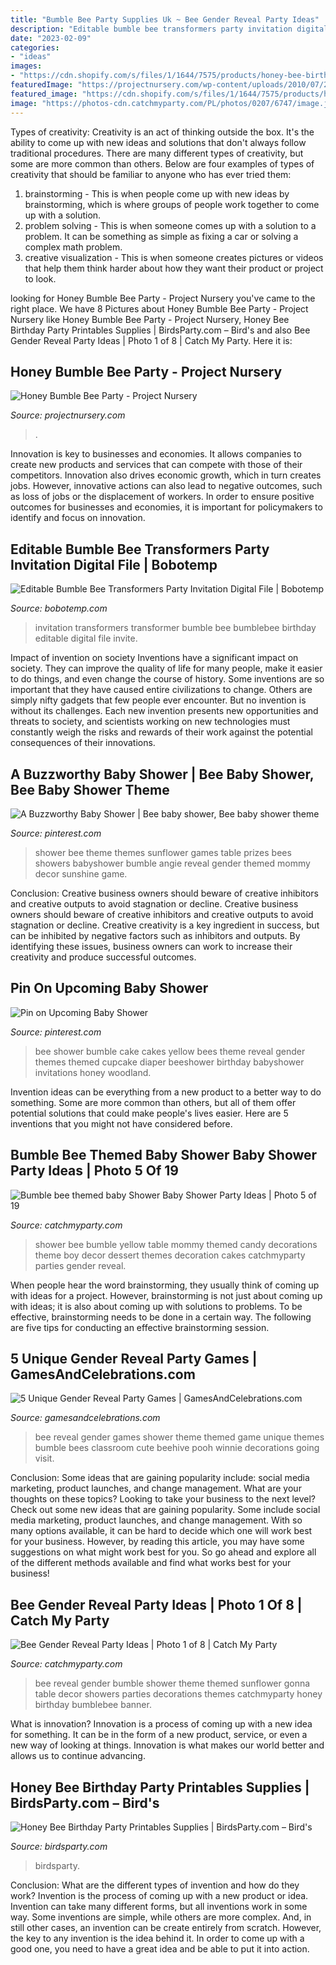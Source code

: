 ```yaml
---
title: "Bumble Bee Party Supplies Uk ~ Bee Gender Reveal Party Ideas"
description: "Editable bumble bee transformers party invitation digital file"
date: "2023-02-09"
categories:
- "ideas"
images:
- "https://cdn.shopify.com/s/files/1/1644/7575/products/honey-bee-birthday-party-ideas-desserts-tables-printables-black-white-yellow-polka-dot-spring-themes1_530x.png?v=1481299136"
featuredImage: "https://projectnursery.com/wp-content/uploads/2010/07/2137-348x465.jpg"
featured_image: "https://cdn.shopify.com/s/files/1/1644/7575/products/honey-bee-birthday-party-ideas-desserts-tables-printables-black-white-yellow-polka-dot-spring-themes1_530x.png?v=1481299136"
image: "https://photos-cdn.catchmyparty.com/PL/photos/0207/6747/image.jpg"
---
```



Types of creativity:
Creativity is an act of thinking outside the box. It's the ability to come up with new ideas and solutions that don't always follow traditional procedures. 
There are many different types of creativity, but some are more common than others. Below are four examples of types of creativity that should be familiar to anyone who has ever tried them: 

1) brainstorming - This is when people come up with new ideas by brainstorming, which is where groups of people work together to come up with a solution.
2) problem solving - This is when someone comes up with a solution to a problem. It can be something as simple as fixing a car or solving a complex math problem.
3) creative visualization - This is when someone creates pictures or videos that help them think harder about how they want their product or project to look.

	

		
looking for Honey Bumble Bee Party - Project Nursery you've came to the right place. We have 8 Pictures about Honey Bumble Bee Party - Project Nursery like Honey Bumble Bee Party - Project Nursery, Honey Bee Birthday Party Printables Supplies | BirdsParty.com – Bird&#039;s and also Bee Gender Reveal Party Ideas | Photo 1 of 8 | Catch My Party. Here it is:
		
    
## Honey Bumble Bee Party - Project Nursery

<img loading=lazy src="https://projectnursery.com/wp-content/uploads/2010/07/2137-348x465.jpg" onerror="this.onerror=null;this.src='https://tse1.mm.bing.net/th?id=OIP.4sQrNJITOXkHsLcwXXJWIAAAAA&amp;pid=15.1';" alt="Honey Bumble Bee Party - Project Nursery">

_Source: projectnursery.com_

>. 

	

Innovation is key to businesses and economies. It allows companies to create new products and services that can compete with those of their competitors. Innovation also drives economic growth, which in turn creates jobs. However, innovative actions can also lead to negative outcomes, such as loss of jobs or the displacement of workers. In order to ensure positive outcomes for businesses and economies, it is important for policymakers to identify and focus on innovation.

    
## Editable Bumble Bee Transformers Party Invitation Digital File | Bobotemp

<img loading=lazy src="https://cdn.tangledigitalprints.com/listings/thumb/5db3b36f38dd912d8539fd12/R70K4dCY7E/gtWjNoEvnH___QhgZ7_v1_compressed.jpg" onerror="this.onerror=null;this.src='https://tse1.mm.bing.net/th?id=OIP.4P5eMisn7RCLZK-FFG35LwHaHa&amp;pid=15.1';" alt="Editable Bumble Bee Transformers Party Invitation Digital File | Bobotemp">

_Source: bobotemp.com_

>invitation transformers transformer bumble bee bumblebee birthday editable digital file invite. 

	

Impact of invention on society
Inventions have a significant impact on society. They can improve the quality of life for many people, make it easier to do things, and even change the course of history. Some inventions are so important that they have caused entire civilizations to change. Others are simply nifty gadgets that few people ever encounter. But no invention is without its challenges. Each new invention presents new opportunities and threats to society, and scientists working on new technologies must constantly weigh the risks and rewards of their work against the potential consequences of their innovations.

    
## A Buzzworthy Baby Shower | Bee Baby Shower, Bee Baby Shower Theme

<img loading=lazy src="https://i.pinimg.com/originals/42/c3/24/42c324ea556228d83e5db5f2d49e99d9.jpg" onerror="this.onerror=null;this.src='https://tse3.mm.bing.net/th?id=OIP.lfouOE-Kg5FIwcrCIAYkegHaHa&amp;pid=15.1';" alt="A Buzzworthy Baby Shower | Bee baby shower, Bee baby shower theme">

_Source: pinterest.com_

>shower bee theme themes sunflower games table prizes bees showers babyshower bumble angie reveal gender themed mommy decor sunshine game. 

	

Conclusion: Creative business owners should beware of creative inhibitors and creative outputs to avoid stagnation or decline.
Creative business owners should beware of creative inhibitors and creative outputs to avoid stagnation or decline. Creative creativity is a key ingredient in success, but can be inhibited by negative factors such as inhibitors and outputs. By identifying these issues, business owners can work to increase their creativity and produce successful outcomes.

    
## Pin On Upcoming Baby Shower

<img loading=lazy src="https://i.pinimg.com/736x/f5/cd/a3/f5cda3e1e10250bf9951bc365b49ad59.jpg" onerror="this.onerror=null;this.src='https://tse4.mm.bing.net/th?id=OIP.bI6_By_REjNMZHZTvpvnEAHaIy&amp;pid=15.1';" alt="Pin on Upcoming Baby Shower">

_Source: pinterest.com_

>bee shower bumble cake cakes yellow bees theme reveal gender themes themed cupcake diaper beeshower birthday babyshower invitations honey woodland. 

	

Invention ideas can be everything from a new product to a better way to do something. Some are more common than others, but all of them offer potential solutions that could make people's lives easier. Here are 5 inventions that you might not have considered before.

    
## Bumble Bee Themed Baby Shower Baby Shower Party Ideas | Photo 5 Of 19

<img loading=lazy src="https://photos-cdn.catchmyparty.com/PL/photos/0207/6747/image.jpg" onerror="this.onerror=null;this.src='https://tse1.mm.bing.net/th?id=OIP.OLHu3_1D0NwJv_werD2v0QHaJ3&amp;pid=15.1';" alt="Bumble bee themed baby Shower Baby Shower Party Ideas | Photo 5 of 19">

_Source: catchmyparty.com_

>shower bee bumble yellow table mommy themed candy decorations theme boy decor dessert themes decoration cakes catchmyparty parties gender reveal. 

	

When people hear the word brainstorming, they usually think of coming up with ideas for a project. However, brainstorming is not just about coming up with ideas; it is also about coming up with solutions to problems. To be effective, brainstorming needs to be done in a certain way. The following are five tips for conducting an effective brainstorming session.

    
## 5 Unique Gender Reveal Party Games | GamesAndCelebrations.com

<img loading=lazy src="https://www.gamesandcelebrations.com/wp-content/uploads/2017/11/Gender-Reveal-Party-Games-Ideas.jpg" onerror="this.onerror=null;this.src='https://tse3.mm.bing.net/th?id=OIP.LeNYfrUjSlZmwjeVokEshQAAAA&amp;pid=15.1';" alt="5 Unique Gender Reveal Party Games | GamesAndCelebrations.com">

_Source: gamesandcelebrations.com_

>bee reveal gender games shower theme themed game unique themes bumble bees classroom cute beehive pooh winnie decorations going visit. 

	

Conclusion: Some ideas that are gaining popularity include: social media marketing, product launches, and change management. What are your thoughts on these topics?
Looking to take your business to the next level? Check out some new ideas that are gaining popularity. Some include social media marketing, product launches, and change management. With so many options available, it can be hard to decide which one will work best for your business. However, by reading this article, you may have some suggestions on what might work best for you. So go ahead and explore all of the different methods available and find what works best for your business!

    
## Bee Gender Reveal Party Ideas | Photo 1 Of 8 | Catch My Party

<img loading=lazy src="https://photos-cdn.catchmyparty.com/PL/photos/0066/7542/dsc_0002_9375edited.jpg" onerror="this.onerror=null;this.src='https://tse1.mm.bing.net/th?id=OIP.KwwjdhrFb5HyURjP0ivjiAHaGK&amp;pid=15.1';" alt="Bee Gender Reveal Party Ideas | Photo 1 of 8 | Catch My Party">

_Source: catchmyparty.com_

>bee reveal gender bumble shower theme themed sunflower gonna table decor showers parties decorations themes catchmyparty honey birthday bumblebee banner. 

	

What is innovation?
Innovation is a process of coming up with a new idea for something. It can be in the form of a new product, service, or even a new way of looking at things. Innovation is what makes our world better and allows us to continue advancing.

    
## Honey Bee Birthday Party Printables Supplies | BirdsParty.com – Bird&#039;s

<img loading=lazy src="https://cdn.shopify.com/s/files/1/1644/7575/products/honey-bee-birthday-party-ideas-desserts-tables-printables-black-white-yellow-polka-dot-spring-themes1_530x.png?v=1481299136" onerror="this.onerror=null;this.src='https://tse2.mm.bing.net/th?id=OIP.15kz1xiz1zZGege287ffrAHaJ3&amp;pid=15.1';" alt="Honey Bee Birthday Party Printables Supplies | BirdsParty.com – Bird&#039;s">

_Source: birdsparty.com_

>birdsparty. 

	

Conclusion: What are the different types of invention and how do they work?
Invention is the process of coming up with a new product or idea. Invention can take many different forms, but all inventions work in some way. Some inventions are simple, while others are more complex. And, in still other cases, an invention can be create entirely from scratch. However, the key to any invention is the idea behind it. In order to come up with a good one, you need to have a great idea and be able to put it into action.

